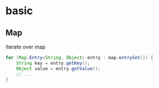 # basic
## Map
Iterate over map
```java
for (Map.Entry<String, Object> entry : map.entrySet()) {
    String key = entry.getKey();
    Object value = entry.getValue();
    // ...
}
```
